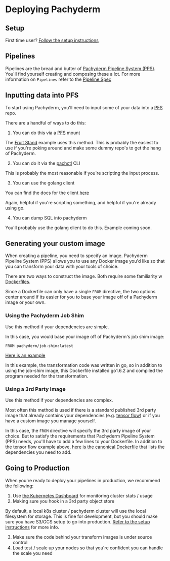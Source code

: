 Deploying Pachyderm
===================

## Setup

First time user? [Follow the setup instructions](./deploying_setup.html)

## Pipelines

Pipelines are the bread and butter of [Pachyderm Pipeline System (PPS)](./pachyderm_pipeline_system.html). You'll find yourself creating and composing these a lot. For more information on `Pipelines` refer to the [Pipeline Spec](./pipeline_spec.html)

## Inputting data into PFS

To start using Pachyderm, you'll need to input some of your data into a [PFS](./pachyderm_file_system.html) repo.

There are a handful of ways to do this:

1) You can do this via a [PFS](./pachyderm_file_system.html) mount

The [Fruit Stand](https://github.com/pachyderm/pachyderm/tree/master/examples/fruit_stand) example uses this method. This is probably the easiest to use if you're poking around and make some dummy repo's to get the hang of Pachyderm.

2) You can do it via the [pachctl](./pachctl.html) CLI

This is probably the most reasonable if you're scripting the input process.

3) You can use the golang client

You can find the docs for the client [here](https://godoc.org/github.com/pachyderm/pachyderm/src/client)

Again, helpful if you're scripting something, and helpful if you're already using go.

4) You can dump SQL into pachyderm

You'll probably use the golang client to do this. Example coming soon.

## Generating your custom image

When creating a pipeline, you need to specify an image. Pachyderm Pipeline System (PPS) allows you to use any Docker image you'd like so that you can transform your data with your tools of choice.

There are two ways to construct the image. Both require some familiarity w [Dockerfiles](https://docs.docker.com/engine/tutorials/dockerimages/#/building-an-image-from-a-dockerfile).

Since a Dockerfile can only have a single `FROM` directive, the two options center around if its easier for you to base your image off of a Pachyderm image or your own.

### Using the Pachyderm Job Shim

Use this method if your dependencies are simple.

In this case, you would base your image off of Pachyderm's job shim image:

```
FROM pachyderm/job-shim:latest
```

[Here is an example](https://github.com/pachyderm/pachyderm/blob/master/examples/word_count/Dockerfile)

In this example, the transformation code was written in go, so in addition to using the job-shim image, this Dockerfile installed go1.6.2 and compiled the program needed for the transformation. 

### Using a 3rd Party Image

Use this method if your dependencies are complex.

Most often this method is used if there is a standard published 3rd party image that already contains your dependencies (e.g. [tensor flow](https://github.com/pachyderm/pachyderm/blob/master/examples/tensor_flow/Dockerfile)) or if you have a custom image you manage yourself.

In this case, the `FROM` directive will specify the 3rd party image of your choice. But to satisfy the requirements that Pachyderm Pipeline System (PPS) needs, you'll have to add a few lines to your Dockerfile. In addition to the tensor flow example above, [here is the canonical Dockerfile](https://github.com/pachyderm/pachyderm/blob/master/etc/user-job/Dockerfile) that lists the dependencies you need to add.

## Going to Production

When you're ready to deploy your pipelines in production, we recommend the following:

1) Use [the Kubernetes Dashboard](https://github.com/kubernetes/dashboard) for monitoring cluster stats / usage
2) Making sure you hook in a 3rd party object store

By default, a local k8s cluster / pachyderm cluster will use the local filesystem for storage. This is fine for development, but you should make sure you have S3/GCS setup to go into production. [Refer to the setup instructions](./deploying_setup.html) for more info.


3) Make sure the code behind your transform images is under source control
4) Load test / scale up your nodes so that you're confident you can handle the scale you need

